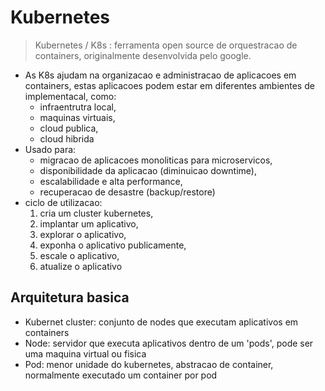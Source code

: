 # Kubernetes
> Kubernetes / K8s : ferramenta open source de orquestracao de containers, originalmente desenvolvida pelo google.
- As K8s ajudam na organizacao e administracao de aplicacoes em containers, estas aplicacoes podem estar em diferentes ambientes de implementacal, como:
	- infraentrutra local,
	- maquinas virtuais,
	- cloud publica,
	- cloud hibrida
- Usado para:
	- migracao de aplicacoes monoliticas para microservicos,
	- disponibilidade da aplicacao (diminuicao downtime),
	- escalabilidade e alta performance,
	- recuperacao de desastre (backup/restore)
- ciclo de utilizacao:
	1. cria um cluster kubernetes,
	2. implantar um aplicativo,
	3. explorar o aplicativo,
	4. exponha o aplicativo publicamente,
	5. escale o aplicativo,
	6. atualize o aplicativo
	
## Arquitetura basica
- Kubernet cluster: conjunto de nodes que executam aplicativos em containers 
- Node: servidor que executa aplicativos dentro de um 'pods', pode ser uma maquina virtual ou fisica
- Pod: menor unidade do kubernetes, abstracao de container, normalmente executado um container por pod
